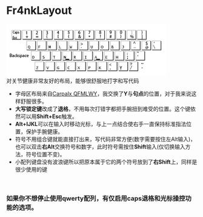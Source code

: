 # Fr4nkLayout
![](Fr4nkLayout.png)<br>
对关节健康非常友好的布局，能够很舒服地打字和写代码
- 字母区布局来自[Carpalx QFMLWY](https://mk.bcgsc.ca/carpalx/?full_optimization)，我交换了**Y**与**句点**的位置，对于我来说这样舒服很多。
- **大写锁定键**改成了**退格**，不用每次打错字都把手腕扭到难受的位置。这个键依然可以用**Shift+Esc**触发。
- **Alt+IJKL**可以在输入时移动光标，与上一点结合使右手一直保持标准指法位置，保护手腕健康。
- 符号不用组合键就能直接打出来，写代码非常方便(数字需要按住左Alt输入)，也可以双击**右Alt**交换符号和数字，此时符号需按住**Shift**输入(仅切换输入方法，符号位置不变)。
- 小配列键盘没有波浪键所以把原本属于它的两个符号放到了**右Shift**上，同样是很少使用的键<br>
<br>

### 如果你不想停止使用qwerty配列，有仅启用caps退格和光标操控功能的选项。
